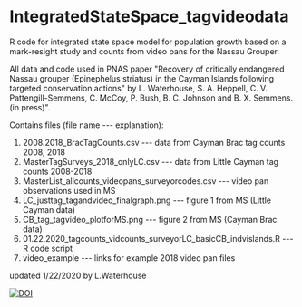 # IntegratedStateSpace_tagvideodata
R code for integrated state space model for population growth based on a mark-resight study and counts from video pans for the Nassau Grouper.

All data and code used in PNAS paper "Recovery of critically endangered Nassau grouper (Epinephelus striatus) in the Cayman Islands following targeted conservation actions" by L. Waterhouse, S. A. Heppell, C. V. Pattengill-Semmens, C. McCoy, P. Bush, B. C. Johnson and B. X. Semmens. (in press)".

Contains files (file name --- explanation):
1. 2008.2018_BracTagCounts.csv --- data from Cayman Brac tag counts 2008, 2018
2. MasterTagSurveys_2018_onlyLC.csv --- data from Little Cayman tag counts 2008-2018
3. MasterList_allcounts_videopans_surveyorcodes.csv --- video pan observations used in MS
4. LC_justtag_tagandvideo_finalgraph.png	--- figure 1 from MS (Little Cayman data)
5. CB_tag_tagvideo_plotforMS.png --- figure 2 from MS (Cayman Brac data)
6. 01.22.2020_tagcounts_vidcounts_surveyorLC_basicCB_indvislands.R --- R code script
7. video_example --- links for example 2018 video pan files

updated 1/22/2020 by L.Waterhouse

<a href="https://zenodo.org/badge/latestdoi/161533190"><img src="https://zenodo.org/badge/161533190.svg" alt="DOI"></a>
